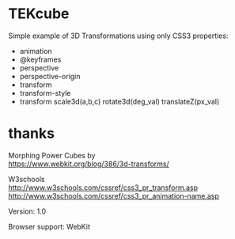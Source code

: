 TEKcube
=======

Simple example of 3D Transformations using only CSS3 properties:

- animation
- @keyframes
- perspective
- perspective-origin
- transform
- transform-style
- transform scale3d(a,b,c) rotate3d(deg_val) translateZ(px_val)

thanks
=======
Morphing Power Cubes by 
<br />https://www.webkit.org/blog/386/3d-transforms/

W3schools
<br />http://www.w3schools.com/cssref/css3_pr_transform.asp
<br />http://www.w3schools.com/cssref/css3_pr_animation-name.asp


Version: 1.0

Browser support: WebKit

